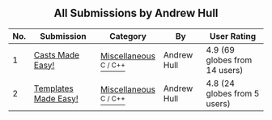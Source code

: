 ﻿<div align="center">

## All Submissions by Andrew Hull

</div>

No.  | Submission | Category | By   | User Rating
---- | ---------- | -------- | ---- | -----------
1 | [Casts Made Easy\!<br />](https://github.com/Planet-Source-Code/andrew-hull-casts-made-easy__3-3053) | [Miscellaneous<br /><sup>C / C++</sup>](../ByCategory/miscellaneous__3-1.md) | Andrew Hull | 4.9 (69 globes from 14 users)
2 | [Templates Made Easy\!<br />](https://github.com/Planet-Source-Code/andrew-hull-templates-made-easy__3-2985) | [Miscellaneous<br /><sup>C / C++</sup>](../ByCategory/miscellaneous__3-1.md) | Andrew Hull | 4.8 (24 globes from 5 users)
